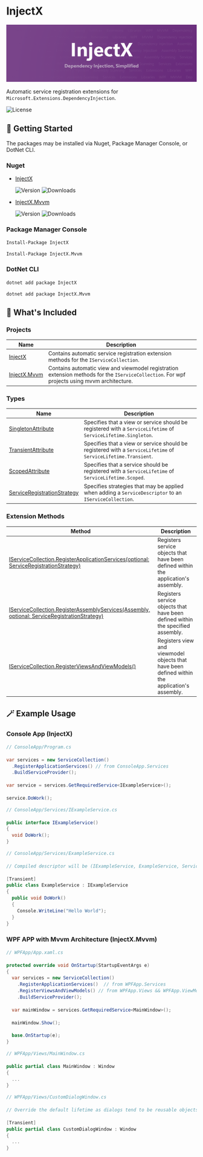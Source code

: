 # InjectX

![InjectX Banner](/res/banner.png?raw=true)

Automatic service registration extensions for `Microsoft.Extensions.DependencyInjection`.

![License](https://img.shields.io/github/license/Ch0pstix/InjectX?style=flat)

## 🚀 Getting Started

The packages may be installed via Nuget, Package Manager Console, or DotNet CLI.

### Nuget

- [InjectX][1]

  ![Version](https://img.shields.io/nuget/v/InjectX?label=Version&style=flat) ![Downloads](https://img.shields.io/nuget/dt/InjectX?label=Downloads)

- [InjectX.Mvvm][2]
  
  ![Version](https://img.shields.io/nuget/v/InjectX.Mvvm?label=Version&style=flat) ![Downloads](https://img.shields.io/nuget/dt/InjectX.Mvvm?label=Downloads)

[1]: https://www.nuget.org/packages/InjectX/
[2]: https://www.nuget.org/packages/InjectX.Mvvm/

### Package Manager Console

```shell
Install-Package InjectX
```

```shell
Install-Package InjectX.Mvvm
```

### DotNet CLI

```shell
dotnet add package InjectX
```

```shell
dotnet add package InjectX.Mvvm
```

## 📂 What's Included

### Projects

| Name                                | Description                                                                                                                                    |
| ----------------------------------- | ---------------------------------------------------------------------------------------------------------------------------------------------- |
| [InjectX](/src/InjectX)             | Contains automatic service registration extension methods for the `IServiceCollection`.                                                        |
| [InjectX.Mvvm](/src/InjectX.Mvvm)   | Contains automatic view and viewmodel registration extension methods for the `IServiceCollection`. For wpf projects using mvvm architecture.   |

### Types

| Name                                                                      | Description                                                                                                    |
| ------------------------------------------------------------------------- | -------------------------------------------------------------------------------------------------------------- |
| [SingletonAttribute](src/InjectX.Shared/SingletonAttribute.cs)            | Specifies that a view or service should be registered with a `ServiceLifetime` of `ServiceLifetime.Singleton`. |
| [TransientAttribute](src/InjectX.Shared/TransientAttribute.cs)            | Specifies that a view or service should be registered with a `ServiceLifetime` of `ServiceLifetime.Transient`. |
| [ScopedAttribute](src/InjectX.Shared/ScopedAttribute.cs)                  | Specifies that a service should be registered with a `ServiceLifetime` of `ServiceLifetime.Scoped`.            |
| [ServiceRegistrationStrategy](src/InjectX/ServiceRegistrationStrategy.cs) | Specifies strategies that may be applied when adding a `ServiceDescriptor` to an `IServiceCollection`.         |

### Extension Methods

| Method                                                                                                                                     | Description                                                                                    |
| ------------------------------------------------------------------------------------------------------------------------------------------ | ---------------------------------------------------------------------------------------------- |
| [IServiceCollection.RegisterApplicationServices(optional: ServiceRegistrationStrategy)](src/InjectX/ServiceCollectionExtensions.cs)        | Registers service objects that have been defined within the application's assembly.            |
| [IServiceCollection.RegisterAssemblyServices(Assembly, optional: ServiceRegistrationStrategy)](src/InjectX/ServiceCollectionExtensions.cs) | Registers service objects that have been defined within the specified assembly.                |
| [IServiceCollection.RegisterViewsAndViewModels()](src/InjectX.Mvvm/ServiceCollectionExtensions.cs)                                         | Registers view and viewmodel objects that have been defined within the application's assembly. |

## 🪄 Example Usage

### Console App (InjectX)

```csharp
// ConsoleApp/Program.cs

var services = new ServiceCollection()
  .RegisterApplicationServices() // from ConsoleApp.Services
  .BuildServiceProvider();

var service = services.GetRequiredService<IExampleService>();

service.DoWork();
```

```csharp
// ConsoleApp/Services/IExampleService.cs

public interface IExampleService()
{
  void DoWork();
}
```

```csharp
// ConsoleApp/Services/ExampleService.cs

// Compiled descriptor will be (IExampleService, ExampleService, ServiceLifetime.Transient)

[Transient]
public class ExampleService : IExampleService
{
  public void DoWork()
  {
    Console.WriteLine("Hello World");
  }
}
```

### WPF APP with Mvvm Architecture (InjectX.Mvvm)

```csharp
// WPFApp/App.xaml.cs

protected override void OnStartup(StartupEventArgs e)
{
  var services = new ServiceCollection()
    .RegisterApplicationServices()  // from WPFApp.Services
    .RegisterViewsAndViewModels() // from WPFApp.Views && WPFApp.ViewModels
    .BuildServiceProvider();
    
  var mainWindow = services.GetRequiredService<MainWindow>();
  
  mainWindow.Show();
  
  base.OnStartup(e);
}
```

```csharp
// WPFApp/Views/MainWindow.cs

public partial class MainWindow : Window
{
  ...
}
```

```csharp
// WPFApp/Views/CustomDialogWindow.cs

// Override the default lifetime as dialogs tend to be reusable objects

[Transient] 
public partial class CustomDialogWindow : Window
{
  ...
}
```
